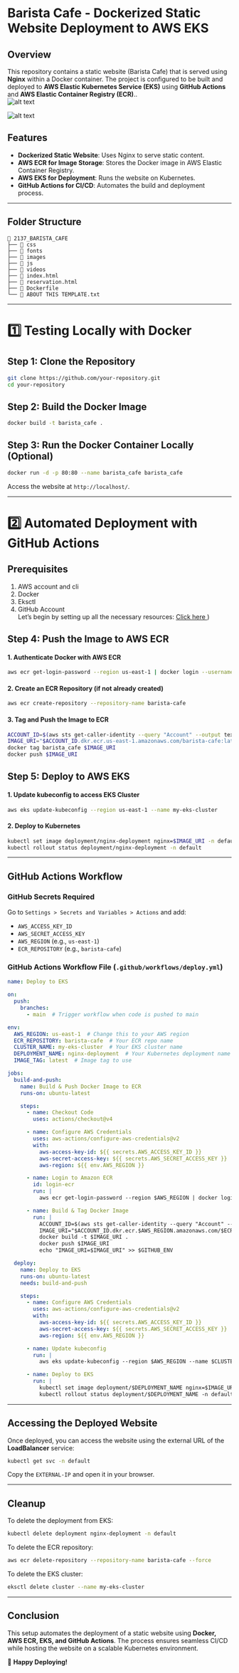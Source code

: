 # Barista Cafe - Dockerized Static Website Deployment to AWS EKS

## Overview
This repository contains a static website (Barista Cafe) that is served using **Nginx** within a Docker container. The project is configured to be built and deployed to **AWS Elastic Kubernetes Service (EKS)** using **GitHub Actions** and **AWS Elastic Container Registry (ECR)**..   
![alt text](image-3.png) 

![alt text](image-2.png)  

## Features
- **Dockerized Static Website**: Uses Nginx to serve static content.
- **AWS ECR for Image Storage**: Stores the Docker image in AWS Elastic Container Registry.
- **AWS EKS for Deployment**: Runs the website on Kubernetes.
- **GitHub Actions for CI/CD**: Automates the build and deployment process.

---

## Folder Structure
```
📂 2137_BARISTA_CAFE
├── 📁 css
├── 📁 fonts
├── 📁 images
├── 📁 js
├── 📁 videos
├── 📄 index.html
├── 📄 reservation.html
├── 📄 Dockerfile
└── 📄 ABOUT THIS TEMPLATE.txt
```

---

# 1️⃣ Testing Locally with Docker

## Step 1: Clone the Repository
```sh
git clone https://github.com/your-repository.git
cd your-repository
```

## Step 2: Build the Docker Image
```sh
docker build -t barista_cafe .
```

## Step 3: Run the Docker Container Locally (Optional)
```sh
docker run -d -p 80:80 --name barista_cafe barista_cafe
```
Access the website at `http://localhost/`.

---

# 2️⃣ Automated Deployment with GitHub Actions

## Prerequisites

1. AWS account and cli  
2. Docker 
3. Eksctl
4. GitHub Account  
Let’s begin by setting up all the necessary resources: [Click here ](https://github.com/tssundarraj/Barista-Cafe---Dockerized-Static-Website-Deployment-to-AWS-EKS/blob/main/prerequisites.md))

## Step 4: Push the Image to AWS ECR

#### **1. Authenticate Docker with AWS ECR**
```sh
aws ecr get-login-password --region us-east-1 | docker login --username AWS --password-stdin <AWS_ACCOUNT_ID>.dkr.ecr.us-east-1.amazonaws.com
```

#### **2. Create an ECR Repository (if not already created)**
```sh
aws ecr create-repository --repository-name barista-cafe
```

#### **3. Tag and Push the Image to ECR**
```sh
ACCOUNT_ID=$(aws sts get-caller-identity --query "Account" --output text)
IMAGE_URI="$ACCOUNT_ID.dkr.ecr.us-east-1.amazonaws.com/barista-cafe:latest"
docker tag barista_cafe $IMAGE_URI
docker push $IMAGE_URI
```

## Step 5: Deploy to AWS EKS

#### **1. Update kubeconfig to access EKS Cluster**
```sh
aws eks update-kubeconfig --region us-east-1 --name my-eks-cluster
```

#### **2. Deploy to Kubernetes**
```sh
kubectl set image deployment/nginx-deployment nginx=$IMAGE_URI -n default
kubectl rollout status deployment/nginx-deployment -n default
```

---

## GitHub Actions Workflow
### **GitHub Secrets Required**
Go to `Settings > Secrets and Variables > Actions` and add:
- `AWS_ACCESS_KEY_ID`
- `AWS_SECRET_ACCESS_KEY`
- `AWS_REGION` (e.g., `us-east-1`)
- `ECR_REPOSITORY` (e.g., `barista-cafe`)

### **GitHub Actions Workflow File (`.github/workflows/deploy.yml`)**
```yaml
name: Deploy to EKS

on:
  push:
    branches:
      - main  # Trigger workflow when code is pushed to main

env:
  AWS_REGION: us-east-1  # Change this to your AWS region
  ECR_REPOSITORY: barista-cafe  # Your ECR repo name
  CLUSTER_NAME: my-eks-cluster  # Your EKS cluster name
  DEPLOYMENT_NAME: nginx-deployment  # Your Kubernetes deployment name
  IMAGE_TAG: latest  # Image tag to use

jobs:
  build-and-push:
    name: Build & Push Docker Image to ECR
    runs-on: ubuntu-latest

    steps:
      - name: Checkout Code
        uses: actions/checkout@v4

      - name: Configure AWS Credentials
        uses: aws-actions/configure-aws-credentials@v2
        with:
          aws-access-key-id: ${{ secrets.AWS_ACCESS_KEY_ID }}
          aws-secret-access-key: ${{ secrets.AWS_SECRET_ACCESS_KEY }}
          aws-region: ${{ env.AWS_REGION }}

      - name: Login to Amazon ECR
        id: login-ecr
        run: |
          aws ecr get-login-password --region $AWS_REGION | docker login --username AWS --password-stdin $(aws sts get-caller-identity --query "Account" --output text).dkr.ecr.$AWS_REGION.amazonaws.com

      - name: Build & Tag Docker Image
        run: |
          ACCOUNT_ID=$(aws sts get-caller-identity --query "Account" --output text)
          IMAGE_URI="$ACCOUNT_ID.dkr.ecr.$AWS_REGION.amazonaws.com/$ECR_REPOSITORY:$IMAGE_TAG"
          docker build -t $IMAGE_URI .
          docker push $IMAGE_URI
          echo "IMAGE_URI=$IMAGE_URI" >> $GITHUB_ENV

  deploy:
    name: Deploy to EKS
    runs-on: ubuntu-latest
    needs: build-and-push

    steps:
      - name: Configure AWS Credentials
        uses: aws-actions/configure-aws-credentials@v2
        with:
          aws-access-key-id: ${{ secrets.AWS_ACCESS_KEY_ID }}
          aws-secret-access-key: ${{ secrets.AWS_SECRET_ACCESS_KEY }}
          aws-region: ${{ env.AWS_REGION }}

      - name: Update kubeconfig
        run: |
          aws eks update-kubeconfig --region $AWS_REGION --name $CLUSTER_NAME

      - name: Deploy to EKS
        run: |
          kubectl set image deployment/$DEPLOYMENT_NAME nginx=$IMAGE_URI -n default
          kubectl rollout status deployment/$DEPLOYMENT_NAME -n default
```

---

## Accessing the Deployed Website
Once deployed, you can access the website using the external URL of the **LoadBalancer** service:
```sh
kubectl get svc -n default
```
Copy the `EXTERNAL-IP` and open it in your browser.

---

## Cleanup
To delete the deployment from EKS:
```sh
kubectl delete deployment nginx-deployment -n default
```
To delete the ECR repository:
```sh
aws ecr delete-repository --repository-name barista-cafe --force
```
To delete the EKS cluster:
```sh
eksctl delete cluster --name my-eks-cluster
```

---

## Conclusion
This setup automates the deployment of a static website using **Docker, AWS ECR, EKS, and GitHub Actions**. The process ensures seamless CI/CD while hosting the website on a scalable Kubernetes environment.

🚀 **Happy Deploying!**

